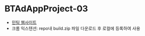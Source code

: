 # BTAdAppProject-03

 - [민팅 웹사이트](https://bta-dapp-practice.vercel.app/)
 - 크롬 익스텐션: repo내 build.zip 파일 다운로드 후 로컬에 등록하여 사용
